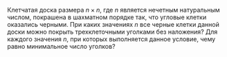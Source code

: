 Клетчатая доска размера $n\times n$, где $n$ является нечетным натуральным числом, покрашена в шахматном порядке так, что угловые клетки оказались черными. При каких значениях $n$ все черные клетки данной доски можно покрыть трехклеточными уголками без наложения? Для каждого значения $n$, при которых выполняется данное условие, чему равно минимальное число уголков?